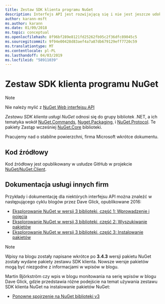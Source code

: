 ```yaml
---
title: Zestaw SDK klienta programu NuGet
description: Interfejs API jest rozwijającą się i nie jest jeszcze udokumentowane, ale przykłady są dostępne na blogu Dave Glick.
author: karann-msft
ms.author: karann
ms.date: 01/09/2018
ms.topic: conceptual
ms.openlocfilehash: 8f96bf289e8121fd25262fb95c2f36dfc89045c5
ms.sourcegitcommit: 9f94e00428d83aef4a7a87db679129eff7720c59
ms.translationtype: MT
ms.contentlocale: pl-PL
ms.lasthandoff: 04/03/2019
ms.locfileid: "58911039"
---
```

# <a name="nuget-client-sdk"></a>Zestaw SDK klienta programu NuGet

> [!Note]
> Nie należy mylić z [NuGet *Web* interfejsu API](https://docs.microsoft.com/en-us/nuget/api/overview)

*Zestawu SDK klienta usługi NuGet* odnosi się do grupy bibliotek .NET, a ich tematyka wokół [NuGet.Commands](https://www.nuget.org/packages/NuGet.Commands), [Nuget.Packaging](https://www.nuget.org/packages/NuGet.Packaging), i [NuGet.Protocol](https://www.nuget.org/packages/NuGet.Protocol). Te pakiety Zastąp wcześniej [NuGet.Core](https://www.nuget.org/packages/NuGet.Core/) biblioteki.

Pracujemy nad o stabilne powierzchni, firma Microsoft wkrótce dokumentu.

## <a name="source-code"></a>Kod źródłowy

Kod źródłowy jest opublikowany w usłudze GitHub w projekcie [NuGet/NuGet.Client](https://github.com/NuGet/NuGet.Client).

## <a name="third-party-documentation"></a>Dokumentacja usługi innych firm

Przykłady i dokumentację dla niektórych interfejsu API można znaleźć w następującego cyklu blogów przez Dave Glick, opublikowane 2016:

- [Eksplorowanie NuGet w wersji 3 biblioteki, część 1: Wprowadzenie i pojęcia](http://daveaglick.com/posts/exploring-the-nuget-v3-libraries-part-1)
- [Eksplorowanie NuGet w wersji 3 biblioteki, część 2: Wyszukiwanie pakietów](http://daveaglick.com/posts/exploring-the-nuget-v3-libraries-part-2)
- [Eksplorowanie NuGet w wersji 3 biblioteki, część 3: Instalowanie pakietów](http://daveaglick.com/posts/exploring-the-nuget-v3-libraries-part-3)

> [!Note]
> Wpisy na blogu zostały napisane wkrótce po **3.4.3** wersji pakietu NuGet zostały wydane pakiety zestawu SDK klienta.
> Nowsze wersje pakietów mogą być niezgodne z informacjami w wpisów w blogu.

Martin Björkström czy wpis w blogu monitowania na serię wpisów w blogu Dave Glick, gdzie przedstawia różne podejście na temat używania zestawu SDK klienta NuGet na instalowanie pakietów NuGet:

- [Ponowne spojrzenie na NuGet biblioteki v3](https://martinbjorkstrom.com/posts/2018-09-19-revisiting-nuget-client-libraries)
